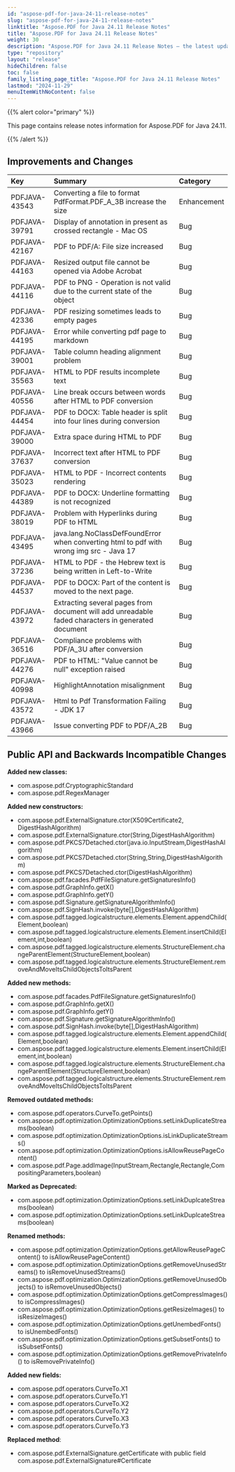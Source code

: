 ```yaml
---
id: "aspose-pdf-for-java-24-11-release-notes"
slug: "aspose-pdf-for-java-24-11-release-notes"
linktitle: "Aspose.PDF for Java 24.11 Release Notes"
title: "Aspose.PDF for Java 24.11 Release Notes"
weight: 30
description: "Aspose.PDF for Java 24.11 Release Notes – the latest updates and fixes."
type: "repository"
layout: "release"
hideChildren: false
toc: false
family_listing_page_title: "Aspose.PDF for Java 24.11 Release Notes"
lastmod: "2024-11-29"
menuItemWithNoContent: false
---
```


{{% alert color="primary" %}}

This page contains release notes information for Aspose.PDF for Java 24.11.

{{% /alert %}}
## **Improvements and Changes**

|**Key**|**Summary**|**Category**|
| :- | :- | :- |
|PDFJAVA-43543|Converting a file to format PdfFormat.PDF_A_3B increase the size|Enhancement|
|PDFJAVA-39791|Display of annotation in present as crossed rectangle - Mac OS|Bug|
|PDFJAVA-42167|PDF to PDF/A: File size increased|Bug|
|PDFJAVA-44163|Resized output file cannot be opened via Adobe Acrobat|Bug|
|PDFJAVA-44116|PDF to PNG - Operation is not valid due to the current state of the object|Bug|
|PDFJAVA-42336|PDF resizing sometimes leads to empty pages|Bug|
|PDFJAVA-44195|Error while converting pdf page to markdown|Bug|
|PDFJAVA-39001|Table column heading alignment problem|Bug|
|PDFJAVA-35563|HTML to PDF results incomplete text|Bug|
|PDFJAVA-40556|Line break occurs between words after HTML to PDF conversion|Bug|
|PDFJAVA-44454|PDF to DOCX: Table header is split into four lines during conversion|Bug|
|PDFJAVA-39000|Extra space during HTML to PDF|Bug|
|PDFJAVA-37637|Incorrect text after HTML to PDF conversion|Bug|
|PDFJAVA-35023|HTML to PDF - Incorrect contents rendering|Bug|
|PDFJAVA-44389|PDF to DOCX: Underline formatting is not recognized|Bug|
|PDFJAVA-38019|Problem with Hyperlinks during PDF to HTML|Bug|
|PDFJAVA-43495|java.lang.NoClassDefFoundError when converting html to pdf with wrong img src - Java 17|Bug|
|PDFJAVA-37236|HTML to PDF - the Hebrew text is being written in Left-to-Write|Bug|
|PDFJAVA-44537|PDF to DOCX: Part of the content is moved to the next page.|Bug|
|PDFJAVA-43972|Extracting several pages from document will add unreadable faded characters in generated document|Bug|
|PDFJAVA-36516|Compliance problems with PDF/A_3U after conversion|Bug|
|PDFJAVA-44276|PDF to HTML: "Value cannot be null" exception raised|Bug|
|PDFJAVA-40998|HighlightAnnotation misalignment|Bug|
|PDFJAVA-43572|Html to Pdf Transformation Failing - JDK 17|Bug|
|PDFJAVA-43966|Issue converting PDF to PDF/A_2B|Bug|



## **Public API and Backwards Incompatible Changes**


**Added new classes:**
- com.aspose.pdf.CryptographicStandard
- com.aspose.pdf.RegexManager

**Added new constructors:**
- com.aspose.pdf.ExternalSignature.ctor(X509Certificate2, DigestHashAlgorithm)
- com.aspose.pdf.ExternalSignature.ctor(String,DigestHashAlgorithm)
- com.aspose.pdf.PKCS7Detached.ctor(java.io.InputStream,DigestHashAlgorithm)
- com.aspose.pdf.PKCS7Detached.ctor(String,String,DigestHashAlgorithm)
- com.aspose.pdf.PKCS7Detached.ctor(DigestHashAlgorithm)
- com.aspose.pdf.facades.PdfFileSignature.getSignaturesInfo()
- com.aspose.pdf.GraphInfo.getX()
- com.aspose.pdf.GraphInfo.getY()
- com.aspose.pdf.Signature.getSignatureAlgorithmInfo()
- com.aspose.pdf.SignHash.invoke(byte[],DigestHashAlgorithm)
- com.aspose.pdf.tagged.logicalstructure.elements.Element.appendChild(Element,boolean)
- com.aspose.pdf.tagged.logicalstructure.elements.Element.insertChild(Element,int,boolean)
- com.aspose.pdf.tagged.logicalstructure.elements.StructureElement.changeParentElement(StructureElement,boolean)
- com.aspose.pdf.tagged.logicalstructure.elements.StructureElement.removeAndMoveItsChildObjectsToItsParent

**Added new methods:**
- com.aspose.pdf.facades.PdfFileSignature.getSignaturesInfo()
- com.aspose.pdf.GraphInfo.getX()
- com.aspose.pdf.GraphInfo.getY()
- com.aspose.pdf.Signature.getSignatureAlgorithmInfo()
- com.aspose.pdf.SignHash.invoke(byte[],DigestHashAlgorithm)
- com.aspose.pdf.tagged.logicalstructure.elements.Element.appendChild(Element,boolean)
- com.aspose.pdf.tagged.logicalstructure.elements.Element.insertChild(Element,int,boolean)
- com.aspose.pdf.tagged.logicalstructure.elements.StructureElement.changeParentElement(StructureElement,boolean)
- com.aspose.pdf.tagged.logicalstructure.elements.StructureElement.removeAndMoveItsChildObjectsToItsParent

**Removed outdated methods:**
- com.aspose.pdf.operators.CurveTo.getPoints()
- com.aspose.pdf.optimization.OptimizationOptions.setLinkDuplicateStreams(boolean)
- com.aspose.pdf.optimization.OptimizationOptions.isLinkDuplicateStreams()
- com.aspose.pdf.optimization.OptimizationOptions.isAllowReusePageContent()
- com.aspose.pdf.Page.addImage(InputStream,Rectangle,Rectangle,CompositingParameters,boolean)

**Marked as Deprecated:**
- com.aspose.pdf.optimization.OptimizationOptions.setLinkDuplcateStreams(boolean)
- com.aspose.pdf.optimization.OptimizationOptions.setLinkDuplcateStreams(boolean)

**Renamed methods:**
- com.aspose.pdf.optimization.OptimizationOptions.getAllowReusePageContent() to isAllowReusePageContent()
- com.aspose.pdf.optimization.OptimizationOptions.getRemoveUnusedStreams() to isRemoveUnusedStreams()
- com.aspose.pdf.optimization.OptimizationOptions.getRemoveUnusedObjects() to isRemoveUnusedObjects()
- com.aspose.pdf.optimization.OptimizationOptions.getCompressImages() to isCompressImages()
- com.aspose.pdf.optimization.OptimizationOptions.getResizeImages() to isResizeImages()
- com.aspose.pdf.optimization.OptimizationOptions.getUnembedFonts() to isUnembedFonts()
- com.aspose.pdf.optimization.OptimizationOptions.getSubsetFonts() to isSubsetFonts()
- com.aspose.pdf.optimization.OptimizationOptions.getRemovePrivateInfo() to isRemovePrivateInfo()

**Added new fields:**
- com.aspose.pdf.operators.CurveTo.X1
- com.aspose.pdf.operators.CurveTo.Y1
- com.aspose.pdf.operators.CurveTo.X2
- com.aspose.pdf.operators.CurveTo.Y2
- com.aspose.pdf.operators.CurveTo.X3
- com.aspose.pdf.operators.CurveTo.Y3

**Replaced method**:
- com.aspose.pdf.ExternalSignature.getCertificate with public field com.aspose.pdf.ExternalSignature#Certificate 




